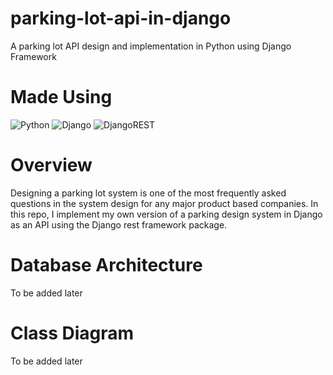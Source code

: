 # parking-lot-api-in-django
A parking lot API design and implementation in Python using Django Framework

# Made Using 

![Python](https://img.shields.io/badge/python-3670A0?style=for-the-badge&logo=python&logoColor=ffdd54)
![Django](https://img.shields.io/badge/django-%23092E20.svg?style=for-the-badge&logo=django&logoColor=white)
![DjangoREST](https://img.shields.io/badge/DJANGO-REST-ff1709?style=for-the-badge&logo=django&logoColor=white&color=ff1709&labelColor=gray)

# Overview

Designing a parking lot system is one of the most frequently asked questions in the system design for any major product based companies. In this repo, I implement my own version
of a parking design system in Django as an API using the Django rest framework package.

# Database Architecture

To be added later

# Class Diagram

To be added later

